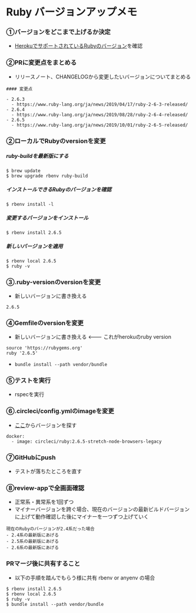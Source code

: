 # Ruby バージョンアップメモ
### ①バージョンをどこまで上げるか決定
- [HerokuでサポートされているRubyのバージョン](https://devcenter.heroku.com/articles/ruby-support#ruby-versions)を確認

### ②PRに変更点をまとめる
- リリースノート、CHANGELOGから変更したいバージョンについてまとめる
```
#### 変更点

- 2.6.3
  - https://www.ruby-lang.org/ja/news/2019/04/17/ruby-2-6-3-released/
- 2.6.4
  - https://www.ruby-lang.org/ja/news/2019/08/28/ruby-2-6-4-released/
- 2.6.5
  - https://www.ruby-lang.org/ja/news/2019/10/01/ruby-2-6-5-released/
```

### ②ローカルでRubyのversionを変更
##### ruby-buildを最新版にする
```
$ brew update
$ brew upgrade rbenv ruby-build
```
##### インストールできるRubyのバージョンを確認
```
$ rbenv install -l
```
##### 変更するバージョンをインストール
```
$ rbenv install 2.6.5
```
##### 新しいバージョンを適用
```
$ rbenv local 2.6.5
$ ruby -v
```

### ③.ruby-versionのversionを変更
- 新しいバージョンに書き換える
```
2.6.5
```

### ④Gemfileのversionを変更
- 新しいバージョンに書き換える <--- これがherokuのruby version
```
source 'https://rubygems.org'
ruby '2.6.5'
```
- `bundle install --path vendor/bundle`

### ⑤テストを実行
- rspecを実行

### ⑥.circleci/config.ymlのimageを変更
- [ここ](https://hub.docker.com/r/circleci/ruby/tags)からバージョンを探す
```
docker:
  - image: circleci/ruby:2.6.5-stretch-node-browsers-legacy
```

### ⑦GitHubにpush
- テストが落ちたところを直す

### ⑧review-appで全画面確認
- 正常系・異常系を1回ずつ
- マイナーバージョンを跨ぐ場合、現在のバージョンの最新ビルドバージョンに上げて動作確認した後にマイナーを一つずつ上げていく
```
現在のRubyのバージョンが2.4系だった場合
- 2.4系の最新版にあげる
- 2.5系の最新版にあげる
- 2.6系の最新版にあげる
```

### PRマージ後に共有すること
- 以下の手順を踏んでもらう様に共有
rbenv or anyenv の場合
```
$ rbenv install 2.6.5
$ rbenv local 2.6.5
$ ruby -v
$ bundle install --path vendor/bundle
```
